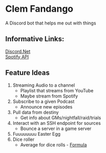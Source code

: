 # Clem Fandango
A Discord bot that helps me out with things

## Informative Links:

[Discord.Net](https://discordnet.dev/guides/getting_started/first-bot.html)  
[Spotify API](https://developer.spotify.com/documentation/web-api/tutorials/getting-started)

## Feature Ideas

1. Streaming Audio to a channel
    - Playlist that streams from YouTube
    - Maybe stream from Spotify
2. Subscribe to a given Podcast
    - Announce new episodes
3. Pull data from destiny
    - Get info about GMs/nightfall/raid/trials
4. Interact with an SSH endpoint for sources
    - Bounce a server in a game server
5. Fuuuuuuuu Easter Egg
6. Dice roller
    - Average for dice rolls - [Formula](https://www.omnicalculator.com/statistics/dice-average#what-is-average)
